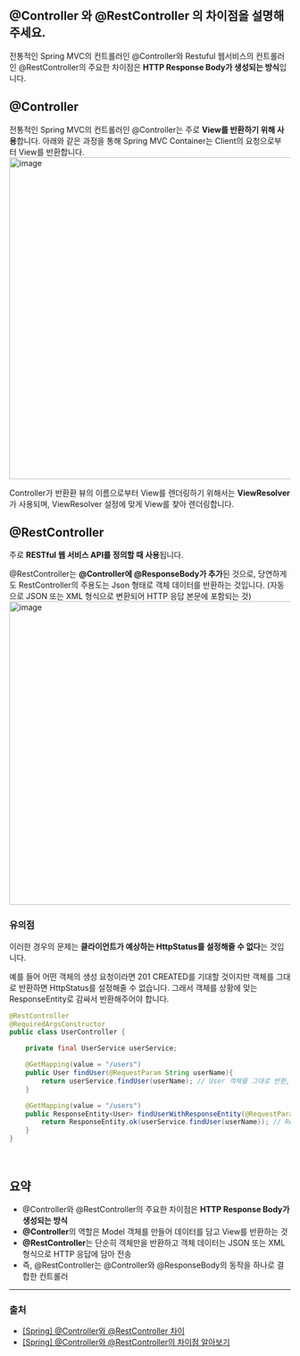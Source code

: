 ## @Controller 와 @RestController 의 차이점을 설명해주세요.
전통적인 Spring MVC의 컨트롤러인 @Controller와 Restuful 웹서비스의 컨트롤러인 @RestController의 주요한 차이점은 **HTTP Response Body가 생성되는 방식**입니다.

## @Controller
전통적인 Spring MVC의 컨트롤러인 @Controller는 주로 **View를 반환하기 위해 사용**합니다. 아래와 같은 과정을 통해 Spring MVC Container는 Client의 요청으로부터 View를 반환합니다.
<img width="1160" height="577" alt="image" src="https://github.com/user-attachments/assets/3fe92066-9b3e-47b7-9da2-6cc8b9d02362" />


Controller가 반환환 뷰의 이름으로부터 View를 렌더링하기 위해서는 **ViewResolver**가 사용되며, ViewResolver 설정에 맞게 View를 찾아 렌더링합니다.


## @RestController
주로 **RESTful 웹 서비스 API를 정의할 때 사용**됩니다. 

@RestController는 **@Controller에 @ResponseBody가 추가**된 것으로, 당연하게도 RestController의 주용도는 Json 형태로 객체 데이터를 반환하는 것입니다. (자동으로 JSON 또는 XML 형식으로 변환되어 HTTP 응답 본문에 포함되는 것)
<img width="1160" height="544" alt="image" src="https://github.com/user-attachments/assets/0215a1b7-aa63-4e05-9d93-09906a7f1a01" />

### 유의점
이러한 경우의 문제는 **클라이언트가 예상하는 HttpStatus를 설정해줄 수 없다**는 것입니다. 

예를 들어 어떤 객체의 생성 요청이라면 201 CREATED를 기대할 것이지만 객체를 그대로 반환하면 HttpStatus를 설정해줄 수 없습니다. 그래서 객체를 상황에 맞는 ResponseEntity로 감싸서 반환해주어야 합니다.
```java
@RestController
@RequiredArgsConstructor
public class UserController {

    private final UserService userService;

    @GetMapping(value = "/users")
    public User findUser(@RequestParam String userName){
        return userService.findUser(userName); // User 객체를 그대로 반환, 클라이언트가 예상하는 HttpStatus를 설정해줄 수 없음
    }

    @GetMapping(value = "/users")
    public ResponseEntity<User> findUserWithResponseEntity(@RequestParam String userName){
        return ResponseEntity.ok(userService.findUser(userName)); // ResponseEntity로 감싸서 HttpStatus를 설정하여 반환
    }
}
```

<br>

## 요약
- @Controller와 @RestController의 주요한 차이점은 **HTTP Response Body가 생성되는 방식**
- **@Controller**의 역할은 Model 객체를 만들어 데이터를 담고 View를 반환하는 것
- **@RestController**는 단순히 객체만을 반환하고 객체 데이터는 JSON 또는 XML 형식으로 HTTP 응답에 담아 전송
- 즉, @RestController는 @Controller와 @ResponseBody의 동작을 하나로 결합한 컨트롤러


---
### 출처
- [[Spring] @Controller와 @RestController 차이](https://mangkyu.tistory.com/49)
- [[Spring] @Controller와 @RestController의 차이점 알아보기](https://dev-coco.tistory.com/84)
